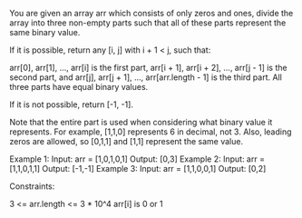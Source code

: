 You are given an array arr which consists of only zeros and ones, divide the
array into three non-empty parts such that all of these parts represent the
same binary value.

If it is possible, return any [i, j] with i + 1 < j, such that:


arr[0], arr[1], ..., arr[i] is the first part,
arr[i + 1], arr[i + 2], ..., arr[j - 1] is the second part, and
arr[j], arr[j + 1], ..., arr[arr.length - 1] is the third part.
All three parts have equal binary values.


If it is not possible, return [-1, -1].

Note that the entire part is used when considering what binary value it
represents. For example, [1,1,0] represents 6 in decimal, not 3. Also,
leading zeros are allowed, so [0,1,1] and [1,1] represent the same value.


Example 1:
Input: arr = [1,0,1,0,1]
Output: [0,3]
Example 2:
Input: arr = [1,1,0,1,1]
Output: [-1,-1]
Example 3:
Input: arr = [1,1,0,0,1]
Output: [0,2]


Constraints:


3 <= arr.length <= 3 * 10^4
arr[i] is 0 or 1




